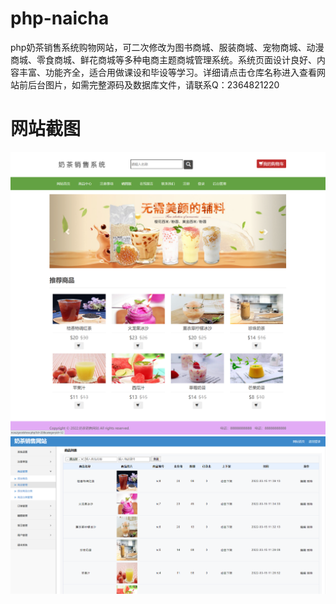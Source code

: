 # php-naicha
php奶茶销售系统购物网站，可二次修改为图书商城、服装商城、宠物商城、动漫商城、零食商城、鲜花商城等多种电商主题商城管理系统。系统页面设计良好、内容丰富、功能齐全，适合用做课设和毕设等学习。详细请点击仓库名称进入查看网站前后台图片，如需完整源码及数据库文件，请联系Q：2364821220
# 网站截图
![image](https://github.com/hzl0898/php-naicha/blob/main/网站首页.png)
![image](https://github.com/hzl0898/php-naicha/blob/main/后台商品管理.png)
